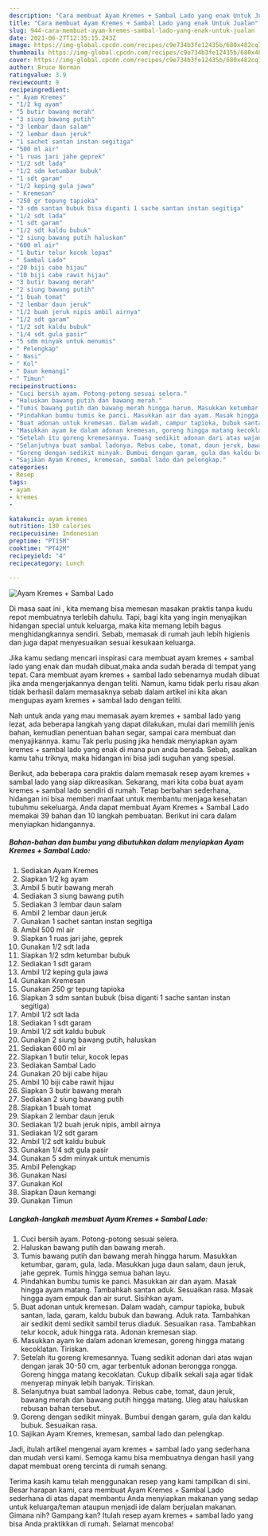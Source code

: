 ```yaml
---
description: "Cara membuat Ayam Kremes + Sambal Lado yang enak Untuk Jualan"
title: "Cara membuat Ayam Kremes + Sambal Lado yang enak Untuk Jualan"
slug: 944-cara-membuat-ayam-kremes-sambal-lado-yang-enak-untuk-jualan
date: 2021-06-27T12:35:15.243Z
image: https://img-global.cpcdn.com/recipes/c9e734b3fe12435b/680x482cq70/ayam-kremes-sambal-lado-foto-resep-utama.jpg
thumbnail: https://img-global.cpcdn.com/recipes/c9e734b3fe12435b/680x482cq70/ayam-kremes-sambal-lado-foto-resep-utama.jpg
cover: https://img-global.cpcdn.com/recipes/c9e734b3fe12435b/680x482cq70/ayam-kremes-sambal-lado-foto-resep-utama.jpg
author: Bruce Norman
ratingvalue: 3.9
reviewcount: 9
recipeingredient:
- " Ayam Kremes"
- "1/2 kg ayam"
- "5 butir bawang merah"
- "3 siung bawang putih"
- "3 lembar daun salam"
- "2 lembar daun jeruk"
- "1 sachet santan instan segitiga"
- "500 ml air"
- "1 ruas jari jahe geprek"
- "1/2 sdt lada"
- "1/2 sdm ketumbar bubuk"
- "1 sdt garam"
- "1/2 keping gula jawa"
- " Kremesan"
- "250 gr tepung tapioka"
- "3 sdm santan bubuk bisa diganti 1 sache santan instan segitiga"
- "1/2 sdt lada"
- "1 sdt garam"
- "1/2 sdt kaldu bubuk"
- "2 siung bawang putih haluskan"
- "600 ml air"
- "1 butir telur kocok lepas"
- " Sambal Lado"
- "20 biji cabe hijau"
- "10 biji cabe rawit hijau"
- "3 butir bawang merah"
- "2 siung bawang putih"
- "1 buah tomat"
- "2 lembar daun jeruk"
- "1/2 buah jeruk nipis ambil airnya"
- "1/2 sdt garam"
- "1/2 sdt kaldu bubuk"
- "1/4 sdt gula pasir"
- "5 sdm minyak untuk menumis"
- " Pelengkap"
- " Nasi"
- " Kol"
- " Daun kemangi"
- " Timun"
recipeinstructions:
- "Cuci bersih ayam. Potong-potong sesuai selera."
- "Haluskan bawang putih dan bawang merah."
- "Tumis bawang putih dan bawang merah hingga harum. Masukkan ketumbar, garam, gula, lada. Masukkan juga daun salam, daun jeruk, jahe geprek. Tumis hingga semua bahan layu."
- "Pindahkan bumbu tumis ke panci. Masukkan air dan ayam. Masak hingga ayam matang. Tambahkah santan aduk. Sesuaikan rasa. Masak hingga ayam empuk dan air surut. Sisihkan ayam."
- "Buat adonan untuk kremesan. Dalam wadah, campur tapioka, bubuk santan, lada, garam, kaldu bubuk dan bawang. Aduk rata. Tambahkan air sedikit demi sedikit sambil terus diaduk. Sesuaikan rasa. Tambahkan telur kocok, aduk hingga rata. Adonan kremesan siap."
- "Masukkan ayam ke dalam adonan kremesan, goreng hingga matang kecoklatan. Tiriskan."
- "Setelah itu goreng kremesannya. Tuang sedikit adonan dari atas wajan dengan jarak 30-50 cm, agar terbentuk adonan berongga rongga. Goreng hingga matang kecoklatan. Cukup dibalik sekali saja agar tidak menyerap minyak lebih banyak. Tiriskan."
- "Selanjutnya buat sambal ladonya. Rebus cabe, tomat, daun jeruk, bawang merah dan bawang putih hingga matang. Uleg atau haluskan rebusan bahan tersebut."
- "Goreng dengan sedikit minyak. Bumbui dengan garam, gula dan kaldu bubuk. Sesuaikan rasa."
- "Sajikan Ayam Kremes, kremesan, sambal lado dan pelengkap."
categories:
- Resep
tags:
- ayam
- kremes
- 

katakunci: ayam kremes  
nutrition: 130 calories
recipecuisine: Indonesian
preptime: "PT15M"
cooktime: "PT42M"
recipeyield: "4"
recipecategory: Lunch

---
```



![Ayam Kremes + Sambal Lado](https://img-global.cpcdn.com/recipes/c9e734b3fe12435b/680x482cq70/ayam-kremes-sambal-lado-foto-resep-utama.jpg)

Di masa  saat ini , kita memang bisa memesan masakan praktis tanpa kudu repot membuatnya terlebih dahulu. Tapi, bagi kita yang ingin menyajikan hidangan special untuk keluarga, maka kita memang lebih bagus menghidangkannya sendiri. Sebab, memasak di rumah jauh lebih higienis dan juga dapat menyesuaikan sesuai kesukaan keluarga.

Jika kamu sedang mencari inspirasi cara membuat ayam kremes + sambal lado yang enak dan mudah dibuat,maka anda sudah berada di tempat yang tepat. Cara membuat ayam kremes + sambal lado  sebenarnya mudah dibuat jika anda mengerjakannya dengan teliti. Namun, kamu tidak perlu risau akan tidak berhasil dalam memasaknya 
sebab dalam artikel ini kita akan mengupas ayam kremes + sambal lado dengan teliti.  



Nah untuk anda yang mau memasak ayam kremes + sambal lado yang lezat, ada beberapa langkah yang dapat dilakukan, mulai dari memilih jenis bahan, kemudian penentuan bahan segar, sampai cara membuat dan menyajikannya. kamu Tak perlu pusing jika hendak menyiapkan ayam kremes + sambal lado yang enak di mana pun anda berada. Sebab, asalkan kamu  tahu triknya, maka hidangan ini bisa jadi suguhan yang spesial.

Berikut, ada beberapa cara praktis  dalam memasak resep ayam kremes + sambal lado yang siap dikreasikan. Sekarang, mari kita coba buat ayam kremes + sambal lado sendiri di rumah. Tetap berbahan sederhana, hidangan ini bisa memberi manfaat untuk membantu menjaga kesehatan tubuhmu sekeluarga. Anda dapat membuat Ayam Kremes + Sambal Lado memakai 39 bahan dan 10 langkah pembuatan. Berikut ini cara dalam menyiapkan hidangannya.

<!--inarticleads1-->

##### Bahan-bahan dan bumbu yang dibutuhkan dalam menyiapkan Ayam Kremes + Sambal Lado:

1. Sediakan  Ayam Kremes
1. Siapkan 1/2 kg ayam
1. Ambil 5 butir bawang merah
1. Sediakan 3 siung bawang putih
1. Sediakan 3 lembar daun salam
1. Ambil 2 lembar daun jeruk
1. Gunakan 1 sachet santan instan segitiga
1. Ambil 500 ml air
1. Siapkan 1 ruas jari jahe, geprek
1. Gunakan 1/2 sdt lada
1. Siapkan 1/2 sdm ketumbar bubuk
1. Sediakan 1 sdt garam
1. Ambil 1/2 keping gula jawa
1. Gunakan  Kremesan
1. Gunakan 250 gr tepung tapioka
1. Siapkan 3 sdm santan bubuk (bisa diganti 1 sache santan instan segitiga)
1. Ambil 1/2 sdt lada
1. Sediakan 1 sdt garam
1. Ambil 1/2 sdt kaldu bubuk
1. Gunakan 2 siung bawang putih, haluskan
1. Sediakan 600 ml air
1. Siapkan 1 butir telur, kocok lepas
1. Sediakan  Sambal Lado
1. Gunakan 20 biji cabe hijau
1. Ambil 10 biji cabe rawit hijau
1. Siapkan 3 butir bawang merah
1. Sediakan 2 siung bawang putih
1. Siapkan 1 buah tomat
1. Siapkan 2 lembar daun jeruk
1. Sediakan 1/2 buah jeruk nipis, ambil airnya
1. Sediakan 1/2 sdt garam
1. Ambil 1/2 sdt kaldu bubuk
1. Gunakan 1/4 sdt gula pasir
1. Gunakan 5 sdm minyak untuk menumis
1. Ambil  Pelengkap
1. Gunakan  Nasi
1. Gunakan  Kol
1. Siapkan  Daun kemangi
1. Gunakan  Timun




<!--inarticleads2-->

##### Langkah-langkah membuat Ayam Kremes + Sambal Lado:

1. Cuci bersih ayam. Potong-potong sesuai selera.
1. Haluskan bawang putih dan bawang merah.
1. Tumis bawang putih dan bawang merah hingga harum. Masukkan ketumbar, garam, gula, lada. Masukkan juga daun salam, daun jeruk, jahe geprek. Tumis hingga semua bahan layu.
1. Pindahkan bumbu tumis ke panci. Masukkan air dan ayam. Masak hingga ayam matang. Tambahkah santan aduk. Sesuaikan rasa. Masak hingga ayam empuk dan air surut. Sisihkan ayam.
1. Buat adonan untuk kremesan. Dalam wadah, campur tapioka, bubuk santan, lada, garam, kaldu bubuk dan bawang. Aduk rata. Tambahkan air sedikit demi sedikit sambil terus diaduk. Sesuaikan rasa. Tambahkan telur kocok, aduk hingga rata. Adonan kremesan siap.
1. Masukkan ayam ke dalam adonan kremesan, goreng hingga matang kecoklatan. Tiriskan.
1. Setelah itu goreng kremesannya. Tuang sedikit adonan dari atas wajan dengan jarak 30-50 cm, agar terbentuk adonan berongga rongga. Goreng hingga matang kecoklatan. Cukup dibalik sekali saja agar tidak menyerap minyak lebih banyak. Tiriskan.
1. Selanjutnya buat sambal ladonya. Rebus cabe, tomat, daun jeruk, bawang merah dan bawang putih hingga matang. Uleg atau haluskan rebusan bahan tersebut.
1. Goreng dengan sedikit minyak. Bumbui dengan garam, gula dan kaldu bubuk. Sesuaikan rasa.
1. Sajikan Ayam Kremes, kremesan, sambal lado dan pelengkap.




Jadi, itulah artikel mengenai  ayam kremes + sambal lado  yang sederhana dan mudah versi kami. Semoga kamu bisa membuatnya dengan hasil yang dapat membuat oreng tercinta di rumah senang. 

Terima kasih kamu telah menggunakan resep yang kami tampilkan di sini. Besar harapan kami, cara membuat  Ayam Kremes + Sambal Lado sederhana di atas dapat membantu Anda menyiapkan makanan yang sedap untuk keluarga/teman ataupun menjadi ide dalam berjualan makanan. Gimana nih? Gampang kan? Itulah resep ayam kremes + sambal lado yang bisa Anda praktikkan di rumah. Selamat mencoba!


